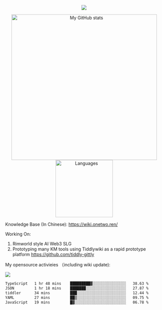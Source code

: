 <a href="https://github.com/linonetwo">
    <p align="center">
        <img src="https://github-profile-trophy.vercel.app/?username=linonetwo&column=7&theme=onedark"/>
    </p>
</a>
<a align="center" href="https://github.com/linonetwo">
  <p align="center">
    <img src="https://github-readme-stats.vercel.app/api?username=linonetwo&show_icons=true&count_private=true" alt="My GitHub stats" width="465"/>
    <img src="https://github-readme-stats.vercel.app/api/top-langs/?username=linonetwo&layout=compact&langs_count=10" alt="Languages" height="183">
  </p>
</a>

Knowledge Base (In Chinese): https://wiki.onetwo.ren/

Working On: 

1. Rimworld style AI Web3 SLG
1. Prototyping many KM tools using Tiddlywiki as a rapid prototype platform https://github.com/tiddly-gittly

My opensource activieies （including wiki update):

![](https://visitor-badge.glitch.me/badge?page_id=linonetwo.linonetwo)

<!--START_SECTION:waka-->

```txt
TypeScript   1 hr 48 mins    █████████▓░░░░░░░░░░░░░░░   38.63 %
JSON         1 hr 18 mins    ███████░░░░░░░░░░░░░░░░░░   27.87 %
tiddler      34 mins         ███░░░░░░░░░░░░░░░░░░░░░░   12.44 %
YAML         27 mins         ██▒░░░░░░░░░░░░░░░░░░░░░░   09.75 %
JavaScript   19 mins         █▓░░░░░░░░░░░░░░░░░░░░░░░   06.78 %
```

<!--END_SECTION:waka-->
